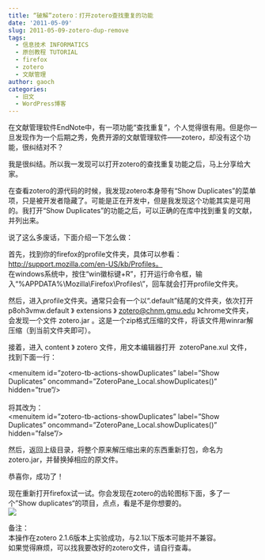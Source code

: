 ```yaml
---
title: “破解”zotero：打开zotero查找重复的功能
date: '2011-05-09'
slug: 2011-05-09-zotero-dup-remove
tags:
  - 信息技术 INFORMATICS
  - 原创教程 TUTORIAL
  - firefox
  - zotero
  - 文献管理
author: gaoch
categories:
  - 旧文
  - WordPress博客
---
```



在文献管理软件EndNote中，有一项功能“查找重复”，个人觉得很有用。但是你一旦发现作为一个后期之秀，免费开源的文献管理软件——zotero，却没有这个功能，很纠结对不？

我是很纠结。所以我一发现可以打开zotero的查找重复功能之后，马上分享给大家。

在查看zotero的源代码的时候，我发现zotero本身带有“Show
Duplicates”的菜单项，只是被开发者隐藏了。可能是正在开发中，但是我发现这个功能其实是可用的。我打开“Show
Duplicates”的功能之后，可以正确的在库中找到重复的文献，并列出来。

说了这么多废话，下面介绍一下怎么做：

首先，找到你的firefox的profile文件夹，具体可以参看：http://support.mozilla.com/en-US/kb/Profiles。  
在windows系统中，按住“win徽标键+R”，打开运行命令框，输入“%APPDATA%\\Mozilla\\Firefox\\Profiles\\”，回车就会打开profile文件夹。

然后，进入profile文件夹。通常只会有一个以“.default”结尾的文件夹，依次打开p8oh3vmw.default
》 extensions 》 zotero@chnm.gmu.edu 》chrome文件夹，会发现一个文件
zotero.jar
。这是一个zip格式压缩的文件，将该文件用winrar解压缩（到当前文件夹即可）。

接着，进入 content 》 zotero 文件，用文本编辑器打开  zoteroPane.xul
文件，找到下面一行：

<span class="filepath">&lt;menuitem
id=”zotero-tb-actions-showDuplicates” label=”Show Duplicates”
oncommand=”ZoteroPane\_Local.showDuplicates()” hidden=”true”/&gt;  
</span>  
<span class="filepath">将其改为：</span><span class="filepath">  
&lt;menuitem id=”zotero-tb-actions-showDuplicates” label=”Show
Duplicates” oncommand=”ZoteroPane\_Local.showDuplicates()”
hidden=”false”/&gt;</span>

然后，返回上级目录，将整个原来解压缩出来的东西重新打包，命名为zotero.jar，并替换掉相应的原文件。

恭喜你，成功了！

现在重新打开firefox试一试。你会发现在zotero的齿轮图标下面，多了一个”Show
duplicates“的项目，点点，看是不是你想要的。  
![](https://cloudfs-spring.oss-cn-qingdao.aliyuncs.com/bio_spring_uploads/2011/05/1.png)

备注：  
本操作在zotero 2.1.6版本上实验成功，与2.1以下版本可能并不兼容。  
如果觉得麻烦，可以找我要改好的zotero文件，请自行查毒。
